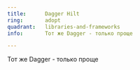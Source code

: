 ```yaml
---
title:      Dagger Hilt
ring:       adopt
quadrant:   libraries-and-frameworks
info:       Тот же Dagger - только проще

---
```


Тот же Dagger - только проще
